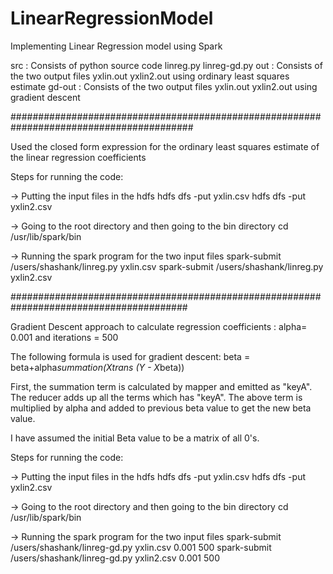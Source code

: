 # LinearRegressionModel
Implementing Linear Regression model using Spark

src : Consists of python source code linreg.py linreg-gd.py 
out : Consists of the two output files yxlin.out yxlin2.out using ordinary least squares estimate
gd-out : Consists of the two output files yxlin.out yxlin2.out using gradient descent

#########################################################################################

Used the closed form expression for the ordinary least squares estimate of the linear regression coefficients

Steps for running the code:

-> Putting the input files in the hdfs
hdfs dfs -put yxlin.csv
hdfs dfs -put yxlin2.csv

-> Going to the root directory and then going to the bin directory
cd /usr/lib/spark/bin

-> Running the spark program for the two input files
spark-submit /users/shashank/linreg.py yxlin.csv
spark-submit /users/shashank/linreg.py yxlin2.csv


########################################################################################

Gradient Descent approach to calculate regression coefficients : alpha= 0.001 and iterations = 500

The following formula is used for gradient descent:
beta = beta+alpha*summation(Xtrans (Y - X*beta))

First, the summation term is calculated by mapper and emitted as "keyA". The reducer adds up all the terms which has "keyA".
The above term is multiplied by alpha and added to previous beta value to get the new beta value.

I have assumed the initial Beta value to be a matrix of all 0's.

Steps for running the code:

-> Putting the input files in the hdfs
hdfs dfs -put yxlin.csv
hdfs dfs -put yxlin2.csv

-> Going to the root directory and then going to the bin directory
cd /usr/lib/spark/bin

-> Running the spark program for the two input files
spark-submit /users/shashank/linreg-gd.py yxlin.csv 0.001 500
spark-submit /users/shashank/linreg-gd.py yxlin2.csv 0.001 500

